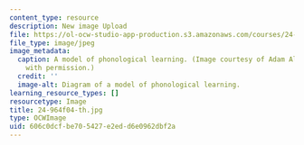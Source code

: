 ```yaml
---
content_type: resource
description: New image Upload
file: https://ol-ocw-studio-app-production.s3.amazonaws.com/courses/24-964-topics-in-phonology-fall-2004/606c0dcfbe705427e2edd6e0962dbf2a_24-964f04-th.jpg
file_type: image/jpeg
image_metadata:
  caption: A model of phonological learning. (Image courtesy of Adam Albright. Used
    with permission.)
  credit: ''
  image-alt: Diagram of a model of phonological learning.
learning_resource_types: []
resourcetype: Image
title: 24-964f04-th.jpg
type: OCWImage
uid: 606c0dcf-be70-5427-e2ed-d6e0962dbf2a
---
```

